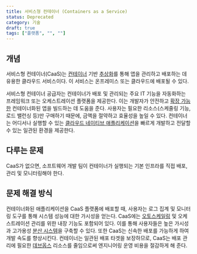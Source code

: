 ```yaml
---
title: 서비스형 컨테이너 (Containers as a Service)
status: Deprecated
category: 기술
draft: true
tags: ["플랫폼", "", ""]
---
```


## 개념

서비스형 컨테이너(CaaS)는 [컨테이너](/ko/container/) 기반 [추상화](/ko/abstraction/)를 통해
앱을 관리하고 배포하는 데 유용한 클라우드 서비스이다.
이 서비스는 온프레미스 또는 클라우드에 배포될 수 있다.

서비스형 컨테이너 공급자는 컨테이너가 배포 및 관리되는 주요 IT 기능을
자동화하는 프레임워크 또는 오케스트레이션 플랫폼을 제공한다.
이는 개발자가 안전하고 [확장 가능한](/ko/scalability/) 컨테이너화된 앱을 빌드하는 데 도움을 준다.
사용자는 필요한 리소스(스케줄링 기능, 로드 밸런싱 등)만 구매하기 때문에,
금액을 절약하고 효율성을 높일 수 있다.
컨테이너는 어디서나 실행할 수 있는 [클라우드 네이티브 애플리케이션](/cloud-native-apps/)을 
빠르게 개발하고 전달할 수 있는 일관된 환경을 제공한다.

## 다루는 문제

CaaS가 없으면, 소프트웨어 개발 팀이 컨테이너가 실행되는 기본 인프라를
직접 배포, 관리 및 모니터링해야 한다.

## 문제 해결 방식

컨테이너화된 애플리케이션을 CaaS 플랫폼에 배포할 때,
사용자는 로그 집계 및 모니터링 도구를 통해 시스템 성능에 대한 가시성을 얻는다.
CaaS에는 [오토스케일링](/ko/auto-scaling/) 및 오케스트레이션 관리를 위한 내장 기능도 포함되어 있다.
이를 통해 사용자들은 높은 가시성과 고가용성 [분산 시스템](/distributed-systems/)을 구축할 수 있다.
또한 CaaS는 신속한 배포를 가능하게 하여 개발 속도를 향상시킨다.
컨테이너는 일관된 배포 타겟을 보장하므로,
CaaS는 배포 관리에 필요한 [데브옵스](/ko/devops/) 리소스를 줄임으로써
엔지니어링 운영 비용을 절감하게 해 준다.

